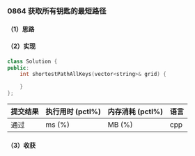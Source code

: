 ### 0864 获取所有钥匙的最短路径

#### （1）思路

#### （2）实现

```cpp
class Solution {
public:
    int shortestPathAllKeys(vector<string>& grid) {

    }
};
```

| 提交结果 | 执行用时 (pctl%) | 内存消耗 (pctl%) | 语言 |
|:---------|:-----------------|:-----------------|:-----|
| 通过     |  ms (%)   |  MB (%)  | cpp  |

#### （3）收获
